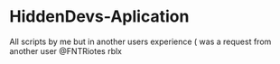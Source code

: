 # HiddenDevs-Aplication
All scripts by me but in another users experience
( was a request from another user @FNTRiotes rblx
